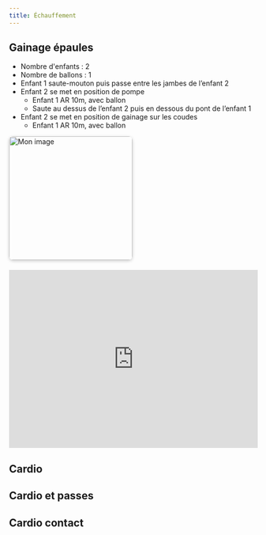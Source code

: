 ```yaml
---
title: Échauffement
---
```


## Gainage épaules

- Nombre d'enfants : 2 
- Nombre de ballons : 1
- Enfant 1 saute-mouton puis passe entre les jambes de l’enfant 2
- Enfant 2 se met en position de pompe
    * Enfant 1 AR 10m, avec ballon
    * Saute au dessus de l’enfant 2 puis en dessous du pont de l’enfant 1
- Enfant 2 se met en position de gainage sur les coudes
    * Enfant 1 AR 10m, avec ballon



<div style="display: flex; align-items: center; gap: 20px; flex-wrap: wrap;">
  <img src="https://xpessoles.github.io/img/fig_00.jpg" alt="Mon image" style="width: 250px; height: auto; border-radius: 8px; box-shadow: 0 2px 6px rgba(0,0,0,0.2);">
  <iframe width="640" height="360" src="https://www.youtube.com/embed/62liv-KtX98" title="Stade n°4 : Échauffement - Ecole de Rugby" frameborder="0" allow="accelerometer; autoplay; clipboard-write; encrypted-media; gyroscope; picture-in-picture; web-share" referrerpolicy="strict-origin-when-cross-origin" allowfullscreen></iframe>
</div>


## Cardio 

## Cardio et passes

## Cardio contact



